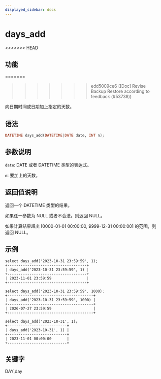 ```yaml
---
displayed_sidebar: docs
---
```


# days_add

<<<<<<< HEAD
## 功能
=======

>>>>>>> edd5009ce6 ([Doc] Revise Backup Restore according to feedback (#53738))

向日期时间或日期加上指定的天数。

## 语法

```Haskell
DATETIME days_add(DATETIME|DATE date, INT n);
```

## 参数说明

`date`: DATE 或者 DATETIME 类型的表达式。

`n`: 要加上的天数。

## 返回值说明

返回一个 DATETIME 类型的结果。

如果任一参数为 NULL 或者不合法，则返回 NULL。

如果计算结果超出 [0000-01-01 00:00:00, 9999-12-31 00:00:00] 的范围，则返回 NULL。

## 示例

```Plain Text
select days_add('2023-10-31 23:59:59', 1);
+------------------------------------+
| days_add('2023-10-31 23:59:59', 1) |
+------------------------------------+
| 2023-11-01 23:59:59                |
+------------------------------------+

select days_add('2023-10-31 23:59:59', 1000);
+---------------------------------------+
| days_add('2023-10-31 23:59:59', 1000) |
+---------------------------------------+
| 2026-07-27 23:59:59                   |
+---------------------------------------+

select days_add('2023-10-31', 1);
+---------------------------+
| days_add('2023-10-31', 1) |
+---------------------------+
| 2023-11-01 00:00:00       |
+---------------------------+
```

## 关键字

DAY,day
